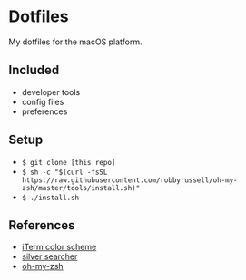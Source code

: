 # Dotfiles

My dotfiles for the macOS platform.

## Included
- developer tools
- config files
- preferences

## Setup
- `$ git clone [this repo]`
- `$ sh -c "$(curl -fsSL https://raw.githubusercontent.com/robbyrussell/oh-my-zsh/master/tools/install.sh)"`
- `$ ./install.sh`

## References
- [iTerm color scheme](https://github.com/Monokai/monokai-pro-sublime-text/issues/45)
- [silver searcher](https://github.com/ggreer/the_silver_searcher)
- [oh-my-zsh](https://github.com/robbyrussell/oh-my-zsh)


